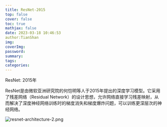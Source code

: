 ```yaml
---
title: ResNet-2015
top: false
cover: false
toc: true
mathjax: false
date: 2023-03-18 10:46:53
author:TianShan
img:
coverImg:
password:
summary:
tags:
categories:
---
```


ResNet: 2015年

ResNet是由微软亚洲研究院的何恺明等人于2015年提出的深度学习模型。它采用了残差网络（Residual Network）的设计思想，允许网络直接学习残差映射，从而解决了深度神经网络训练时的梯度消失和梯度爆炸问题，可以训练更深层次的神经网络。



![resnet-architecture-2.png](https://blog95.oss-cn-beijing.aliyuncs.com/CNN/resnet-architecture-2.png)
